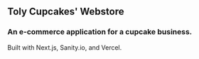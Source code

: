 ## Toly Cupcakes' Webstore

### An e-commerce application for a cupcake business.

Built with Next.js, Sanity.io, and Vercel.
